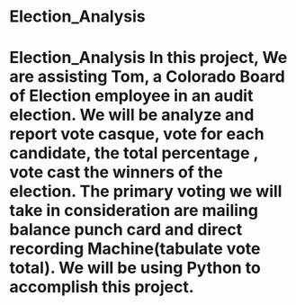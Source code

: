# Election_Analysis
# Election_Analysis In this project, We are assisting Tom, a Colorado Board of Election employee in an audit election. We will be analyze and report vote casque, vote for each candidate, the total percentage  , vote cast the winners of the election. The primary voting we will take in consideration are mailing balance punch card and direct recording Machine(tabulate vote total). We will be using Python to accomplish this project. 
